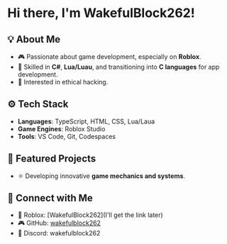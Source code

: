 # Hi there, I'm WakefulBlock262!

## 💡 About Me
- 🎮 Passionate about game development, especially on **Roblox**.
- 🔧 Skilled in **C#**, **Lua/Luau**, and transitioning into **C languages** for app development.
- 🤖 Interested in ethical hacking.

## ⚙ Tech Stack
- **Languages**: TypeScript, HTML, CSS, Lua/Laua
- **Game Engines**: Roblox Studio
- **Tools**: VS Code, Git, Codespaces

## 🌟 Featured Projects
- ⚛ Developing innovative **game mechanics and systems**.

## 🔗 Connect with Me
- 👾 Roblox: [WakefulBlock262](I'll get the link later)
- 🎮 GitHub: [wakefulblock262](https://github.com/wakefulblock262)
- 💬 Discord: wakefulblock262

